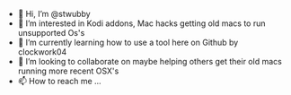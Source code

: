 - 👋 Hi, I’m @stwubby
- 👀 I’m interested in Kodi addons, Mac hacks getting old macs to run unsupported Os's
- 🌱 I’m currently learning how to use a tool here on Github by clockwork04
- 💞️ I’m looking to collaborate on maybe helping others get their old macs running more recent OSX's
- 📫 How to reach me ...

<!---
stwubby/stwubby is a ✨ special ✨ repository because its `README.md` (this file) appears on your GitHub profile.
You can click the Preview link to take a look at your changes.
--->
